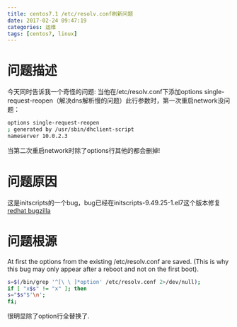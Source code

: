 ```yaml
---
title: centos7.1 /etc/resolv.conf刷新问题
date: 2017-02-24 09:47:19
categories: 运维
tags: [centos7, linux]
---
```


# 问题描述
今天同时告诉我一个奇怪的问题: 当他在/etc/resolv.conf下添加options single-request-reopen（解决dns解析慢的问题）此行参数时，第一次重启network没问题：
```bash
options single-request-reopen
; generated by /usr/sbin/dhclient-script
nameserver 10.0.2.3
```
当第二次重启network时除了options行其他的都会删掉!
# 问题原因
这是initscripts的一个bug，bug已经在initscripts-9.49.25-1.el7这个版本修复
[redhat bugzilla](https://bugzilla.redhat.com/show_bug.cgi?id=1212883)
# 问题根源
At first the options from the existing /etc/resolv.conf are saved. (This is why this bug may only appear after a reboot and not on the first boot).
```bash
s=$(/bin/grep '^[\ \ ]*option' /etc/resolv.conf 2>/dev/null);
if [ "x$s" != "x" ]; then
s="$s"$'\n';
fi;
```
很明显除了option行全替换了.
